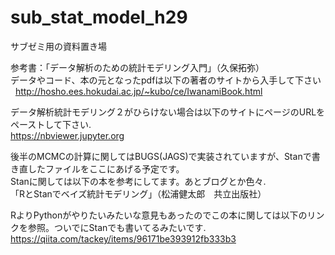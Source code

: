 # sub_stat_model_h29

サブゼミ用の資料置き場

参考書：「データ解析のための統計モデリング入門」（久保拓弥）  
データやコード、本の元となったpdfは以下の著者のサイトから入手して下さい   
http://hosho.ees.hokudai.ac.jp/~kubo/ce/IwanamiBook.html

データ解析統計モデリング２がひらけない場合は以下のサイトにページのURLをペーストして下さい.  
https://nbviewer.jupyter.org


後半のMCMCの計算に関してはBUGS(JAGS)で実装されていますが、Stanで書き直したファイルをここにあげる予定です。  
Stanに関しては以下の本を参考にしてます。あとブログとか色々.  
「RとStanでベイズ統計モデリング」（松浦健太郎　共立出版社）

RよりPythonがやりたいみたいな意見もあったのでこの本に関しては以下のリンクを参照。ついでにStanでも書いてるみたいです.  
https://qiita.com/tackey/items/96171be393912fb333b3
